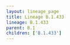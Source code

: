 ```yaml
---
layout: lineage_page
title: Lineage B.1.433
lineage: B.1.433
parent: B.1
children: ['B.1.433']
---
```

